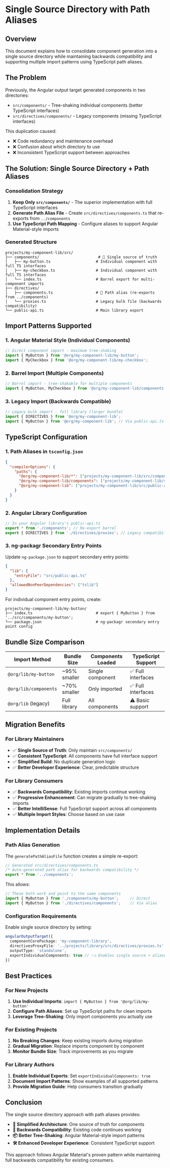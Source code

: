 # Single Source Directory with Path Aliases

## Overview

This document explains how to consolidate component generation into a single source directory while maintaining backwards compatibility and supporting multiple import patterns using TypeScript path aliases.

## The Problem

Previously, the Angular output target generated components in two directories:
- `src/components/` - Tree-shaking individual components (better TypeScript interfaces)
- `src/directives/components/` - Legacy components (missing TypeScript interfaces)

This duplication caused:
- ❌ Code redundancy and maintenance overhead
- ❌ Confusion about which directory to use
- ❌ Inconsistent TypeScript support between approaches

## The Solution: Single Source Directory + Path Aliases

### **Consolidation Strategy**

1. **Keep Only `src/components/`** - The superior implementation with full TypeScript interfaces
2. **Generate Path Alias File** - Create `src/directives/components.ts` that re-exports from `../components`
3. **Use TypeScript Path Mapping** - Configure aliases to support Angular Material-style imports

### **Generated Structure**

```
projects/my-component-lib/src/
├── components/                          # 🎯 Single source of truth
│   ├── my-button.ts                    # Individual component with full TS interfaces
│   ├── my-checkbox.ts                  # Individual component with full TS interfaces
│   └── index.ts                        # Barrel export for multi-component imports
├── directives/
│   ├── components.ts                   # 🔗 Path alias (re-exports from ../components)
│   └── proxies.ts                      # Legacy bulk file (backwards compatibility)
└── public-api.ts                       # Main library export
```

## Import Patterns Supported

### **1. Angular Material Style** (Individual Components)
```typescript
// Direct component import - maximum tree-shaking
import { MyButton } from '@org/my-component-lib/my-button';
import { MyCheckbox } from '@org/my-component-lib/my-checkbox';
```

### **2. Barrel Import** (Multiple Components)
```typescript
// Barrel import - tree-shakable for multiple components
import { MyButton, MyCheckbox } from '@org/my-component-lib/components';
```

### **3. Legacy Import** (Backwards Compatible)
```typescript
// Legacy bulk import - full library (larger bundle)
import { DIRECTIVES } from '@org/my-component-lib';
import { MyButton } from '@org/my-component-lib'; // Via public-api.ts
```

## TypeScript Configuration

### **1. Path Aliases in `tsconfig.json`**

```json
{
  "compilerOptions": {
    "paths": {
      "@org/my-component-lib/*": ["projects/my-component-lib/src/components/*"],
      "@org/my-component-lib/components": ["projects/my-component-lib/src/components/index"],
      "@org/my-component-lib": ["projects/my-component-lib/src/public-api"]
    }
  }
}
```

### **2. Angular Library Configuration**

```typescript
// In your Angular library's public-api.ts
export * from './components'; // Re-export barrel
export { DIRECTIVES } from './directives/proxies'; // Legacy compatibility
```

### **3. ng-packagr Secondary Entry Points**

Update `ng-package.json` to support secondary entry points:

```json
{
  "lib": {
    "entryFile": "src/public-api.ts"
  },
  "allowedNonPeerDependencies": ["tslib"]
}
```

For individual component entry points, create:
```
projects/my-component-lib/my-button/
├── index.ts                            # export { MyButton } from '../src/components/my-button';
└── package.json                        # ng-packagr secondary entry point config
```

## Bundle Size Comparison

| Import Method | Bundle Size | Components Loaded | TypeScript Support |
|---------------|-------------|-------------------|-------------------|
| `@org/lib/my-button` | ~95% smaller | Single component | ✅ Full interfaces |
| `@org/lib/components` | ~70% smaller | Only imported | ✅ Full interfaces |
| `@org/lib` (legacy) | Full library | All components | ⚠️ Basic support |

## Migration Benefits

### **For Library Maintainers**
- ✅ **Single Source of Truth**: Only maintain `src/components/`
- ✅ **Consistent TypeScript**: All components have full interface support
- ✅ **Simplified Build**: No duplicate generation logic
- ✅ **Better Developer Experience**: Clear, predictable structure

### **For Library Consumers**
- ✅ **Backwards Compatibility**: Existing imports continue working
- ✅ **Progressive Enhancement**: Can migrate gradually to tree-shaking imports
- ✅ **Better IntelliSense**: Full TypeScript support across all components
- ✅ **Multiple Import Styles**: Choose based on use case

## Implementation Details

### **Path Alias Generation**

The `generatePathAliasFile` function creates a simple re-export:

```typescript
// Generated src/directives/components.ts
/* Auto-generated path alias for backwards compatibility */
export * from '../components';
```

This allows:
```typescript
// These both work and point to the same components
import { MyButton } from './components/my-button';     // Direct
import { MyButton } from './directives/components';    // Via alias
```

### **Configuration Requirements**

Enable single source directory by setting:

```typescript
angularOutputTarget({
  componentCorePackage: 'my-component-library',
  directivesProxyFile: '../projects/library/src/directives/proxies.ts',
  outputType: 'standalone',
  exportIndividualComponents: true // 👈 Enables single source + aliases
})
```

## Best Practices

### **For New Projects**
1. **Use Individual Imports**: `import { MyButton } from '@org/lib/my-button'`
2. **Configure Path Aliases**: Set up TypeScript paths for clean imports
3. **Leverage Tree-Shaking**: Only import components you actually use

### **For Existing Projects**
1. **No Breaking Changes**: Keep existing imports during migration
2. **Gradual Migration**: Replace imports component by component
3. **Monitor Bundle Size**: Track improvements as you migrate

### **For Library Authors**
1. **Enable Individual Exports**: Set `exportIndividualComponents: true`
2. **Document Import Patterns**: Show examples of all supported patterns
3. **Provide Migration Guide**: Help consumers transition gradually

## Conclusion

The single source directory approach with path aliases provides:

- **🎯 Simplified Architecture**: One source of truth for components
- **🔗 Backwards Compatibility**: Existing code continues working
- **📦 Better Tree-Shaking**: Angular Material-style import patterns
- **🛠️ Enhanced Developer Experience**: Consistent TypeScript support

This approach follows Angular Material's proven pattern while maintaining full backwards compatibility for existing consumers.

